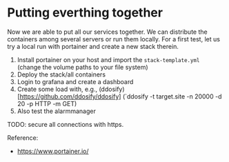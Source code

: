 # Putting everthing together

Now we are able to put all our services together. We can distribute the containers among several servers or run them locally. For a first test, let us try a local run with portainer and create a new stack therein.

1. Install portainer on your host and import the `stack-template.yml` (change the volume paths to your file system)
2. Deploy the stack/all containers
3. Login to grafana and create a dashboard
4. Create some load with, e.g., (ddosify)[https://github.com/ddosify/ddosify] (`ddosify -t target.site -n 20000 -d 20 -p HTTP -m GET)
5. Also test the alarmmanager

TODO: secure all connections with https.

Reference:
- https://www.portainer.io/